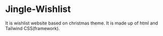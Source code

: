 # Jingle-Wishlist
It is wishlist website based on christmas theme. 
 It is made up of html and Tailwind CSS(framework).